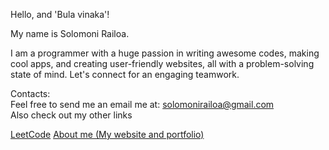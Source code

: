 Hello, and 'Bula vinaka'!

<!---
solomonirailoa/solomonirailoa is a ✨ special ✨ repository because its `README.md` (this file) appears on your GitHub profile.
You can click the Preview link to take a look at your changes.
--->

My name is Solomoni Railoa.<br />

I am a programmer with a huge passion in writing awesome codes, making cool apps, and creating user-friendly websites, all with a problem-solving state of mind. Let's connect for an engaging teamwork.<br />

Contacts:<br />
Feel free to send me an email me at: solomonirailoa@gmail.com<br />
Also check out my other links<br />

<a href="https://leetcode.com/u/solomonirailoa/">LeetCode</a>
<a href="https://solomonirailoa.github.io/about">About me (My website and portfolio)</a>


